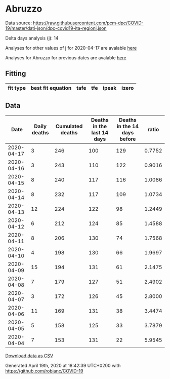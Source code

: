 # Abruzzo

Data source: https://raw.githubusercontent.com/pcm-dpc/COVID-19/master/dati-json/dpc-covid19-ita-regioni.json

Delta days analysis (j): 14

Analyses for other values of j for 2020-04-17 are avalable [here](../2020-04-17/README.md)

Analyses for Abruzzo for previous dates are avalable [here](../README.md)

## Fitting 
|fit type|best fit equation|tafe|tfe|ipeak|izero|
|-------|-----|--------|------|---|---|

## Data
|Date|Daily deaths|Cumulated deaths|Deaths in the last 14 days|Deaths in the 14 days before|ratio|
|----|----------|-----------|-------|--------------------|-----|
|2020-04-17|3|246|100|129|0.7752|
|2020-04-16|3|243|110|122|0.9016|
|2020-04-15|8|240|117|116|1.0086|
|2020-04-14|8|232|117|109|1.0734|
|2020-04-13|12|224|122|98|1.2449|
|2020-04-12|6|212|124|85|1.4588|
|2020-04-11|8|206|130|74|1.7568|
|2020-04-10|4|198|130|66|1.9697|
|2020-04-09|15|194|131|61|2.1475|
|2020-04-08|7|179|127|51|2.4902|
|2020-04-07|3|172|126|45|2.8000|
|2020-04-06|11|169|131|38|3.4474|
|2020-04-05|5|158|125|33|3.7879|
|2020-04-04|7|153|131|22|5.9545|

[Download data as CSV](COVID-19_abruzzo_j14_2020-04-17.csv)

Generated April 19th, 2020 at 18:42:39 UTC+0200 with https://github.com/robianc/COVID-19
